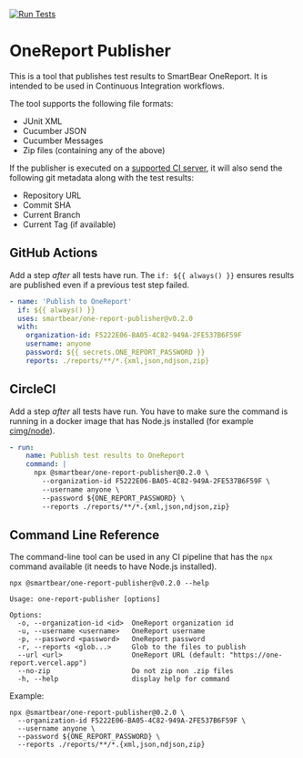 [![Run Tests](https://github.com/SmartBear/one-report-publisher/actions/workflows/test.yaml/badge.svg)](https://github.com/SmartBear/one-report-publisher/actions/workflows/test.yaml)

# OneReport Publisher

This is a tool that publishes test results to SmartBear OneReport. It is intended to be used in Continuous Integration workflows.

The tool supports the following file formats:

- JUnit XML
- Cucumber JSON
- Cucumber Messages
- Zip files (containing any of the above)

If the publisher is executed on a [supported CI server](https://github.com/cucumber/ci-environment#supported-ci-servers),
it will also send the following git metadata along with the test results:

- Repository URL
- Commit SHA
- Current Branch
- Current Tag (if available)

## GitHub Actions

Add a step _after_ all tests have run. The `if: ${{ always() }}` ensures results are published even if a previous test
step failed.

```yml
- name: 'Publish to OneReport'
  if: ${{ always() }}
  uses: smartbear/one-report-publisher@v0.2.0
  with:
    organization-id: F5222E06-BA05-4C82-949A-2FE537B6F59F
    username: anyone
    password: ${{ secrets.ONE_REPORT_PASSWORD }}
    reports: ./reports/**/*.{xml,json,ndjson,zip}
```

## CircleCI

Add a step _after_ all tests have run. You have to make sure the command is running in a docker image that has Node.js
installed (for example [cimg/node](https://circleci.com/developer/images/image/cimg/node)).

```yml
- run:
    name: Publish test results to OneReport
    command: |
      npx @smartbear/one-report-publisher@0.2.0 \
        --organization-id F5222E06-BA05-4C82-949A-2FE537B6F59F \
        --username anyone \
        --password ${ONE_REPORT_PASSWORD} \
        --reports ./reports/**/*.{xml,json,ndjson,zip}
```

## Command Line Reference

The command-line tool can be used in any CI pipeline that has the `npx` command available (it needs to have Node.js installed).

```
npx @smartbear/one-report-publisher@v0.2.0 --help

Usage: one-report-publisher [options]

Options:
  -o, --organization-id <id>  OneReport organization id
  -u, --username <username>   OneReport username
  -p, --password <password>   OneReport password
  -r, --reports <glob...>     Glob to the files to publish
  --url <url>                 OneReport URL (default: "https://one-report.vercel.app")
  --no-zip                    Do not zip non .zip files
  -h, --help                  display help for command
```

Example:

```
npx @smartbear/one-report-publisher@0.2.0 \
  --organization-id F5222E06-BA05-4C82-949A-2FE537B6F59F \
  --username anyone \
  --password ${ONE_REPORT_PASSWORD} \
  --reports ./reports/**/*.{xml,json,ndjson,zip}
```
